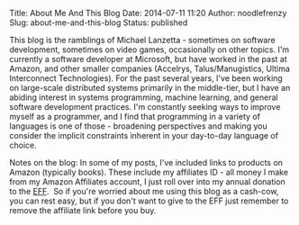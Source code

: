 Title: About Me And This Blog
Date: 2014-07-11 11:20
Author: noodlefrenzy
Slug: about-me-and-this-blog
Status: published

This blog is the ramblings of Michael Lanzetta - sometimes on software
development, sometimes on video games, occasionally on other topics. I'm
currently a software developer at Microsoft, but have worked in the past
at Amazon, and other smaller companies (Accelrys, Talus/Manugistics,
Ultima Interconnect Technologies). For the past several years, I've been
working on large-scale distributed systems primarily in the middle-tier,
but I have an abiding interest in systems programming, machine learning,
and general software development practices. I'm constantly seeking ways
to improve myself as a programmer, and I find that programming in a
variety of languages is one of those - broadening perspectives and
making you consider the implicit constraints inherent in your day-to-day
language of choice.

Notes on the blog: In some of my posts, I've included links to products
on Amazon (typically books). These include my affiliates ID - all money
I make from my Amazon Affiliates account, I just roll over into my
annual donation to the [EFF](https://www.eff.org/).  So if you're
worried about me using this blog as a cash-cow, you can rest easy, but
if you don't want to give to the EFF just remember to remove the
affiliate link before you buy.

